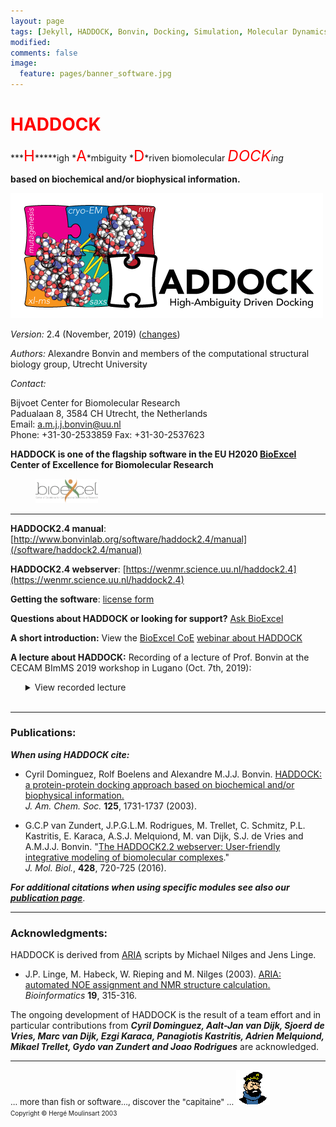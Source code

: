 ```yaml
---
layout: page
tags: [Jekyll, HADDOCK, Bonvin, Docking, Simulation, Molecular Dynamics, Structural Biology, Computational Biology, Modelling, Protein Structure]
modified:
comments: false
image:
  feature: pages/banner_software.jpg
---
```


# <font color="RED">HADDOCK</font>

***<font size="+2" color="RED">H</font>*****igh *<font size="+2" color="RED">A</font>*mbiguity *<font size="+2" color="RED">D</font>*riven biomolecular *<font size="+2" color="RED">DOCK</font>*ing**

**based on biochemical and/or biophysical information.**  

![Structure + Binformatic/Biophysical Data => Complex](HADDOCK2.4.png)  

_Version:_ 2.4 (November, 2019) ([changes](/software/haddock2.4/changes))  

_Authors:_ Alexandre Bonvin and members of the computational structural biology group, Utrecht University  

_Contact:_

Bijvoet Center for Biomolecular Research<BR>
Padualaan 8, 3584 CH Utrecht, the Netherlands<BR>
Email: a.m.j.j.bonvin@uu.nl<BR>
Phone: +31-30-2533859
Fax: +31-30-2537623

**HADDOCK is one of the flagship software in the EU H2020 [BioExcel](http://www.bioexcel.eu) Center of Excellence for Biomolecular Research [<figure >
<img src="/images/posts/Logo_bioexcel.png" width="100"> </figure> ](http://www.bioexcel.eu)**



* * *

**HADDOCK2.4 manual**: [http://www.bonvinlab.org/software/haddock2.4/manual](/software/haddock2.4/manual)

**HADDOCK2.4 webserver**:  [https://wenmr.science.uu.nl/haddock2.4](https://wenmr.science.uu.nl/haddock2.4) 

**Getting the software**:  [license form](/software/haddock2.4/download)   

**Questions about HADDOCK or looking for support?**  [Ask BioExcel](http://ask.bioexcel.eu)   

**A short introduction:** View the [BioExcel CoE](http://www.bioexcel.eu)  [webinar about HADDOCK](https://www.youtube.com/watch?v=Dbv6Jvge0Zk&index=1&list=FLmVRUOHM_0Nsh7DrMpTHtQQ)   

**A lecture about HADDOCK:** Recording of a lecture of Prof. Bonvin at the CECAM BImMS 2019 workshop in Lugano (Oct. 7th, 2019):
  <ul>
  <details>
  <summary>View recorded lecture
  </summary>
   <iframe width="560" height="315" src="https://www.youtube.com/embed/KUbEwGv21n8" frameborder="0" allow="accelerometer; autoplay; encrypted-media; gyroscope; picture-in-picture" allowfullscreen></iframe>
  </details>
  <br>
  </ul>

* * *

### Publications:

**_When using HADDOCK cite:_**

*   Cyril Dominguez, Rolf Boelens and Alexandre M.J.J. Bonvin. [HADDOCK: a protein-protein docking approach based on biochemical and/or biophysical information.](https://doi.org/doi:10.1021/ja026939x)  
    _J. Am. Chem. Soc._ **125**, 1731-1737 (2003).

*   G.C.P van Zundert, J.P.G.L.M. Rodrigues, M. Trellet, C. Schmitz, P.L. Kastritis, E. Karaca, A.S.J. Melquiond, M. van Dijk, S.J. de Vries and A.M.J.J. Bonvin. "[The HADDOCK2.2 webserver: User-friendly integrative modeling of biomolecular complexes](https://doi.org/doi:10.1016/j.jmb.2015.09.014)."  
    _J. Mol. Biol._, **428**, 720-725 (2016).

**_For additional citations when using specific modules see also our [publication page](./publications)_**.

* * *

### Acknowledgments:

HADDOCK is derived from [ARIA](http://aria.pasteur.fr) scripts by Michael Nilges and Jens Linge.

*   J.P. Linge, M. Habeck, W. Rieping and M. Nilges (2003). [ARIA: automated NOE assignment and NMR structure calculation.](http://www.ncbi.nlm.nih.gov/entrez/query.fcgi?cmd=Retrieve&db=PubMed&list_uids=12538267&dopt=Abstract) _Bioinformatics_ **19**, 315-316.

The ongoing development of HADDOCK is the result of a team effort and in particular contributions from _**Cyril Dominguez, Aalt-Jan van Dijk, Sjoerd de Vries, Marc van Dijk, Ezgi Karaca, Panagiotis Kastritis, Adrien Melquiond, Mikael Trellet, Gydo van Zundert and Joao Rodrigues**_ are acknowledged.

* * *

<font size="-1">... more than fish or software..., discover the "capitaine" ...</font> [![Haddock](/software/haddock2.2/haddock.gif)](http://en.wikipedia.org/wiki/Captain_Haddock)  
<font size="-2">Copyright © Hergé Moulinsart 2003</font>
